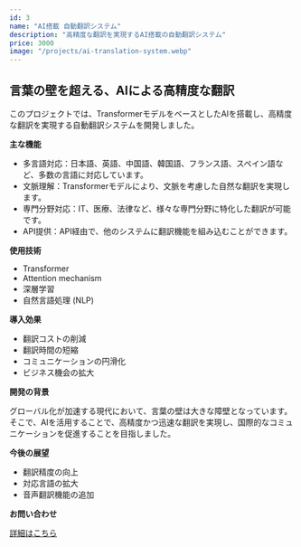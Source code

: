 ```yaml
---
id: 3
name: "AI搭載 自動翻訳システム"
description: "高精度な翻訳を実現するAI搭載の自動翻訳システム"
price: 3000
image: "/projects/ai-translation-system.webp" 
---
```


## 言葉の壁を超える、AIによる高精度な翻訳

このプロジェクトでは、TransformerモデルをベースとしたAIを搭載し、高精度な翻訳を実現する自動翻訳システムを開発しました。

**主な機能**

- 多言語対応：日本語、英語、中国語、韓国語、フランス語、スペイン語など、多数の言語に対応しています。
- 文脈理解：Transformerモデルにより、文脈を考慮した自然な翻訳を実現します。
- 専門分野対応：IT、医療、法律など、様々な専門分野に特化した翻訳が可能です。
- API提供：API経由で、他のシステムに翻訳機能を組み込むことができます。

**使用技術**

- Transformer
- Attention mechanism
- 深層学習
- 自然言語処理 (NLP)

**導入効果**

- 翻訳コストの削減
- 翻訳時間の短縮
- コミュニケーションの円滑化
- ビジネス機会の拡大

**開発の背景**

グローバル化が加速する現代において、言葉の壁は大きな障壁となっています。そこで、AIを活用することで、高精度かつ迅速な翻訳を実現し、国際的なコミュニケーションを促進することを目指しました。

**今後の展望**

- 翻訳精度の向上
- 対応言語の拡大
- 音声翻訳機能の追加


**お問い合わせ**

[詳細はこちら](/contact)